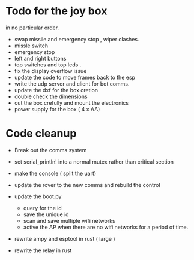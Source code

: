 # Todo for the joy box

in no particular order.

- swap missile and emergency stop , wiper clashes.
- missle switch
- emergency stop 
- left and right buttons 
- top switches and top leds .
- fix the display overflow issue
- update the code to move frames back to the esp
- write the udp server and client for bot comms.
- update the dxf for the box cretion
- double check the dimensions 
- cut the box crefully and mount the electronics 
- power supply for the box ( 4 x AA)

# Code cleanup

- Break out the comms system 
- set serial_println! into a normal mutex rather than critical section
- make the console ( split the uart)
- update the rover to the new comms and rebuild the control
- update the boot.py
  - query for the id
  - save the unique id 
  - scan and save multiple wifi networks
  - active the AP when there are no wifi networks for a period of time.

- rewrite ampy and esptool in rust ( large ) 
- rewrite the relay in rust

 
